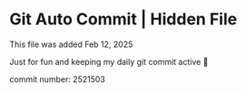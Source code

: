 # Git Auto Commit | Hidden File

This file was added Feb 12, 2025

Just for fun and keeping my daily git commit active 🤪

commit number: 2521503
